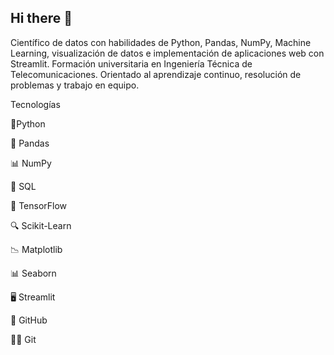 ## Hi there 👋

Científico de datos con habilidades de Python, Pandas, NumPy, Machine Learning, visualización de datos e implementación de aplicaciones web con Streamlit. Formación universitaria en Ingeniería Técnica de Telecomunicaciones. Orientado al aprendizaje continuo, resolución de problemas y trabajo en equipo.

Tecnologías

🐍Python

🔢 Pandas

📊 NumPy

💾 SQL

🤖 TensorFlow

🔍 Scikit-Learn

📉 Matplotlib

📊 Seaborn

🖥️ Streamlit

🧰 GitHub

🧑‍💻 Git
